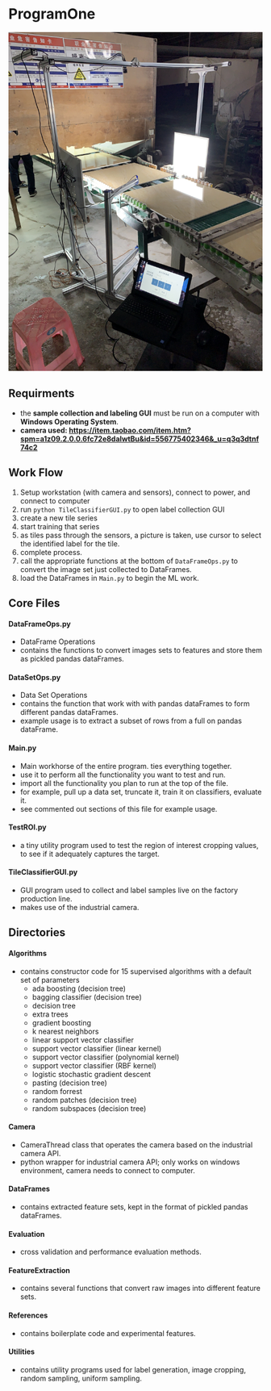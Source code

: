 # ProgramOne

![alt text](readmeImages/IMG_0451.JPG)

## Requirments
- the **sample collection and labeling GUI** must be run on a computer with **Windows Operating System**.
- **camera used: https://item.taobao.com/item.htm?spm=a1z09.2.0.0.6fc72e8daIwtBu&id=556775402346&_u=q3q3dtnf74c2** 

## Work Flow
1. Setup workstation (with camera and sensors), connect to power, and connect to computer
2. run `python TileClassifierGUI.py` to open label collection GUI
3. create a new tile series
4. start training that series
5. as tiles pass through the sensors, a picture is taken, use cursor to select the identified label for the tile.
6. complete process.
7. call the appropriate functions at the bottom of `DataFrameOps.py` to convert the image set just collected to DataFrames.
8. load the DataFrames in `Main.py` to begin the ML work.

## Core Files 
#### DataFrameOps.py
- DataFrame Operations
- contains the functions to convert images sets to features and store them as pickled pandas dataFrames.

#### DataSetOps.py
- Data Set Operations
- contains the function that work with with pandas dataFrames to form different pandas dataFrames.
- example usage is to extract a subset of rows from a full on pandas dataFrame.

#### Main.py
- Main workhorse of the entire program. ties everything together.
- use it to perform all the functionality you want to test and run.
- import all the functionality you plan to run at the top of the file.
- for example, pull up a data set, truncate it, train it on classifiers, evaluate it.
- see commented out sections of this file for example usage.

#### TestROI.py
- a tiny utility program used to test the region of interest cropping values, to see if it adequately captures the target.

#### TileClassifierGUI.py
- GUI program used to collect and label samples live on the factory production line.
- makes use of the industrial camera. 

## Directories
#### Algorithms
- contains constructor code for 15 supervised algorithms with a default set of parameters 
    - ada boosting (decision tree)
    - bagging classifier (decision tree)
    - decision tree 
    - extra trees 
    - gradient boosting 
    - k nearest neighbors
    - linear support vector classifier
    - support vector classifier (linear kernel)
    - support vector classifier (polynomial kernel)
    - support vector classifier (RBF kernel) 
    - logistic stochastic gradient descent
    - pasting (decision tree)
    - random forrest
    - random patches (decision tree)
    - random subspaces (decision tree)

#### Camera
- CameraThread class that operates the camera based on the industrial camera API. 
- python wrapper for industrial camera API; only works on windows environment, camera needs to connect to computer.

#### DataFrames
- contains extracted feature sets, kept in the format of pickled pandas dataFrames.

#### Evaluation
- cross validation and performance evaluation methods.

#### FeatureExtraction
- contains several functions that convert raw images into different feature sets.

#### References 
- contains boilerplate code and experimental features.

#### Utilities
- contains utility programs used for label generation, image cropping, random sampling, uniform sampling.

